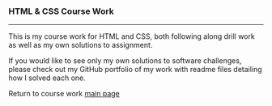 ### HTML & CSS Course Work
***

This is my course work for HTML and CSS, both following along drill work as well as my own solutions to assignment.

If you would like to see only my own solutions to software challenges, please check out my GitHub portfolio of my work with readme files detailing how I solved each one.

Return to course work [main page](../../../)
